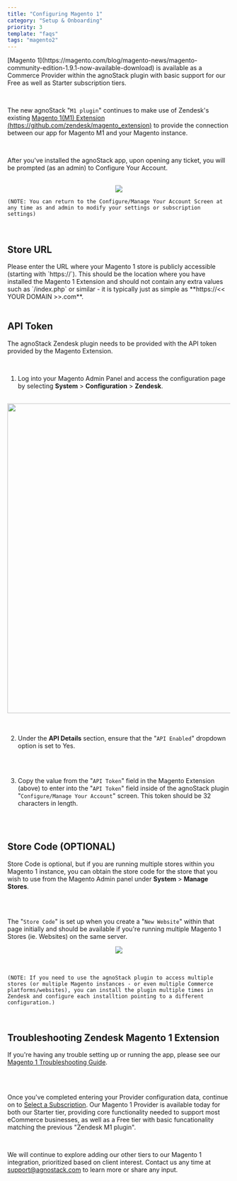 ```yaml
---
title: "Configuring Magento 1"
category: "Setup & Onboarding"
priority: 3
template: "faqs"
tags: "magento2"
---
```


<p>[Magento 1](https://magento.com/blog/magento-news/magento-community-edition-1.9.1-now-available-download) is available as a Commerce Provider within the agnoStack plugin with basic support for our Free as well as Starter subscription tiers.</p>

<br/>

The new agnoStack "`M1 plugin`" continues to make use of Zendesk's existing [Magento 1(M1) Extension (https://github.com/zendesk/magento_extension)](https://github.com/zendesk/magento_extension) to provide the connection between our app for Magento M1 and your Magento instance.

<br/>

After you've installed the agnoStack app, upon opening any ticket, you will be prompted (as an admin) to Configure Your Account.

<br/>

<center>
<img class="border" src="/images/magento1-configuration-screenshot.png" data-canonical-src="/images/magento1-configuration-screenshot.png" />
</center>

```
(NOTE: You can return to the Configure/Manage Your Account Screen at any time as and admin to modify your settings or subscription settings)
```

<br/>

## Store URL

<span>
Please enter the URL where your Magento 1 store is publicly accessible (starting with `https://`). This should be the location where you have installed the Magento 1 Extension and should not contain any extra values such as `/index.php` or similar - it is typically just as simple as **https://<< YOUR DOMAIN >>.com**.
</span>

<br/>
<br/>

## API Token

The agnoStack Zendesk plugin needs to be provided with the API token provided by the Magento Extension.

<br/>

1. Log into your Magento Admin Panel and access the configuration page by selecting **System** > **Configuration** > **Zendesk**.

<br/>

<center>
  <img class="border" src="/images/magento1-extension-api-token-screenshot.png" data-canonical-src="/images/magento1-extension-api-token-screenshot.png" width="700" />
</center>

<br/>
<br/>

2. Under the **API Details** section, ensure that the "`API Enabled`" dropdown option is set to Yes.

<br/>
<br/>

3. Copy the value from the "`API Token`" field in the Magento Extension (above) to enter into the "`API Token`" field inside of the agnoStack plugin "`Configure/Manage Your Account`" screen. This token should be 32 characters in length.

<br/>
<br/>

## Store Code (OPTIONAL)

Store Code is optional, but if you are running multiple stores within you Magento 1 instance, you can obtain the store code for the store that you wish to use from the Magento Admin panel under **System** > **Manage Stores**.

<br/>
<br/>

The "`Store Code`" is set up when you create a "`New Website`" within that page initially and should be available if you're running multiple Magento 1 Stores (ie. Websites) on the same server.

<center>
  <img class="border" src="/images/magento1-admin-store-code-screenshot.png" data-canonical-src="/images/magento1-admin-store-code-screenshot.png" />
</center>

<br/>
<br/>

```
(NOTE: If you need to use the agnoStack plugin to access multiple stores (or multiple Magento instances - or even multiple Commerce platforms/websites), you can install the plugin multiple times in Zendesk and configure each installtion pointing to a different configuration.)
```

<br/>

## Troubleshooting Zendesk Magento 1 Extension

If you're having any trouble setting up or running the app, please see our [Magento 1 Troubleshooting Guide](/faqs/magento-1/troubleshoot-your-magento-1-setup).

<br/>
<br/>

Once you've completed entering your Provider configuration data, continue on to [Select a Subscription](/faqs/setup-onboarding/selecting-a-subscription). Our Magento 1 Provider is available today for both our Starter tier, providing core functionality needed to support most eCommerce businesses, as well as a Free tier with basic funcationality matching the previous "Zendesk M1 plugin".

<br/>

We will continue to explore adding our other tiers to our Magento 1 integration, prioritized based on client interest. Contact us any time at <a href="mailto:support@agnostack.com?subject=Magento%201">support@agnostack.com</a> to learn more or share any input.

